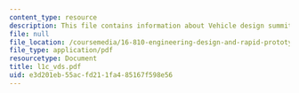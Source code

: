 ```yaml
---
content_type: resource
description: This file contains information about Vehicle design summit.
file: null
file_location: /coursemedia/16-810-engineering-design-and-rapid-prototyping-january-iap-2007/e3d201eb55acfd211fa485167f598e56_l1c_vds.pdf
file_type: application/pdf
resourcetype: Document
title: l1c_vds.pdf
uid: e3d201eb-55ac-fd21-1fa4-85167f598e56
---
```

